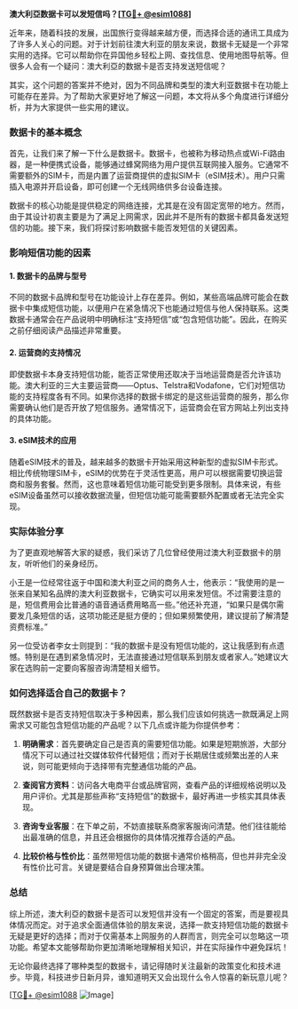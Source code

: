 **澳大利亞数据卡可以发短信吗？[[TG💪+ @esim1088](https://t.me/s/esim1088)]**

近年来，随着科技的发展，出国旅行变得越来越方便，而选择合适的通讯工具成为了许多人关心的问题。对于计划前往澳大利亚的朋友来说，数据卡无疑是一个非常实用的选择。它可以帮助你在异国他乡轻松上网、查找信息、使用地图导航等。但很多人会有一个疑问：澳大利亞的数据卡是否支持发送短信呢？

其实，这个问题的答案并不绝对，因为不同品牌和类型的澳大利亚数据卡在功能上可能存在差异。为了帮助大家更好地了解这一问题，本文将从多个角度进行详细分析，并为大家提供一些实用的建议。

### 数据卡的基本概念

首先，让我们来了解一下什么是数据卡。数据卡，也被称为移动热点或Wi-Fi路由器，是一种便携式设备，能够通过蜂窝网络为用户提供互联网接入服务。它通常不需要额外的SIM卡，而是内置了运营商提供的虚拟SIM卡（eSIM技术）。用户只需插入电源并开启设备，即可创建一个无线网络供多台设备连接。

数据卡的核心功能是提供稳定的网络连接，尤其是在没有固定宽带的地方。然而，由于其设计初衷主要是为了满足上网需求，因此并不是所有的数据卡都具备发送短信的功能。接下来，我们将探讨影响数据卡能否发短信的关键因素。

### 影响短信功能的因素

#### 1. 数据卡的品牌与型号

不同的数据卡品牌和型号在功能设计上存在差异。例如，某些高端品牌可能会在数据卡中集成短信功能，以便用户在紧急情况下也能通过短信与他人保持联系。这类数据卡通常会在产品说明中明确标注“支持短信”或“包含短信功能”。因此，在购买之前仔细阅读产品描述非常重要。

#### 2. 运营商的支持情况

即使数据卡本身支持短信功能，能否正常使用还取决于当地运营商是否允许该功能。澳大利亚的三大主要运营商——Optus、Telstra和Vodafone，它们对短信功能的支持程度各有不同。如果你选择的数据卡绑定的是这些运营商的服务，那么你需要确认他们是否开放了短信服务。通常情况下，运营商会在官方网站上列出支持的具体功能。

#### 3. eSIM技术的应用

随着eSIM技术的普及，越来越多的数据卡开始采用这种新型的虚拟SIM卡形式。相比传统物理SIM卡，eSIM的优势在于灵活性更高，用户可以根据需要切换运营商和服务套餐。然而，这也意味着短信功能可能受到更多限制。具体来说，有些eSIM设备虽然可以接收数据流量，但短信功能可能需要额外配置或者无法完全实现。

### 实际体验分享

为了更直观地解答大家的疑惑，我们采访了几位曾经使用过澳大利亚数据卡的朋友，听听他们的亲身经历。

小王是一位经常往返于中国和澳大利亚之间的商务人士，他表示：“我使用的是一张来自某知名品牌的澳大利亚数据卡，它确实可以用来发短信。不过需要注意的是，短信费用会比普通的语音通话费用略高一些。”他还补充道，“如果只是偶尔需要发几条短信的话，这项功能还是挺方便的；但如果频繁使用，建议提前了解清楚资费标准。”

另一位受访者李女士则提到：“我的数据卡是没有短信功能的，这让我感到有点遗憾。特别是在遇到紧急情况时，无法直接通过短信联系到朋友或者家人。”她建议大家在选购前一定要向客服咨询清楚相关细节。

### 如何选择适合自己的数据卡？

既然数据卡是否支持短信取决于多种因素，那么我们应该如何挑选一款既满足上网需求又可能包含短信功能的产品呢？以下几点或许能为你提供参考：

1. **明确需求**：首先要确定自己是否真的需要短信功能。如果是短期旅游，大部分情况下可以通过社交媒体软件代替短信；而对于长期居住或频繁出差的人来说，则可能更倾向于选择带有完整通信功能的产品。

2. **查阅官方资料**：访问各大电商平台或品牌官网，查看产品的详细规格说明以及用户评价。尤其是那些声称“支持短信”的数据卡，最好再进一步核实其具体表现。

3. **咨询专业客服**：在下单之前，不妨直接联系商家客服询问清楚。他们往往能给出最准确的信息，并且还会根据你的具体情况推荐合适的产品。

4. **比较价格与性价比**：虽然带短信功能的数据卡通常价格稍高，但也并非完全没有性价比可言。关键是要结合自身预算做出合理决策。

### 总结

综上所述，澳大利亞的数据卡是否可以发短信并没有一个固定的答案，而是要视具体情况而定。对于追求全面通信体验的朋友来说，选择一款支持短信功能的数据卡无疑是更好的选择；而对于仅需基本上网服务的人群而言，则完全可以忽略这一项功能。希望本文能够帮助你更加清晰地理解相关知识，并在实际操作中避免踩坑！

无论你最终选择了哪种类型的数据卡，请记得随时关注最新的政策变化和技术进步。毕竟，科技进步日新月异，谁知道明天又会出现什么令人惊喜的新玩意儿呢？

[[TG💪+ @esim1088](https://t.me/s/esim1088) ![Image](https://i.postimg.cc/4NQfJmqS/Snipaste-2025-05-13-00-14-12.png)]
